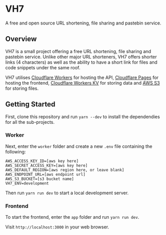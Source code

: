 # VH7
A free and open source URL shortening, file sharing and pastebin service.

## Overview

VH7 is a small project offering a free URL shortening, file sharing and pastebin service. Unlike other major URL shorteners, VH7 offers shorter links (4 characters) as well as the ability to have a short link for files and code snippets under the same roof.

VH7 utilises [Cloudflare Workers](https://workers.cloudflare.com/) for hosting the API, [Cloudflare Pages](https://pages.cloudflare.com/) for hosting the frontend, [Cloudflare Workers KV](https://www.cloudflare.com/en-gb/products/workers-kv/) for storing data and [AWS S3](https://aws.amazon.com/s3/) for storing files.

## Getting Started

First, clone this repository and run `yarn --dev` to install the dependendies for all the sub-projects.

### Worker

Next, enter the `worker` folder and create a new `.env` file containing the following:

```
AWS_ACCESS_KEY_ID=[aws key here]
AWS_SECRET_ACCESS_KEY=[aws key here]
AWS_DEFAULT_REGION=[aws region here, or leave blank]
AWS_ENDPOINT_URL=[aws endpoint url]
AWS_S3_BUCKET=[s3 bucket name]
VH7_ENV=development
```

Then run `yarn run dev` to start a local development server.

### Frontend

To start the frontend, enter the `app` folder and run `yarn run dev`.

Visit `http://localhost:3000` in your web browser.
